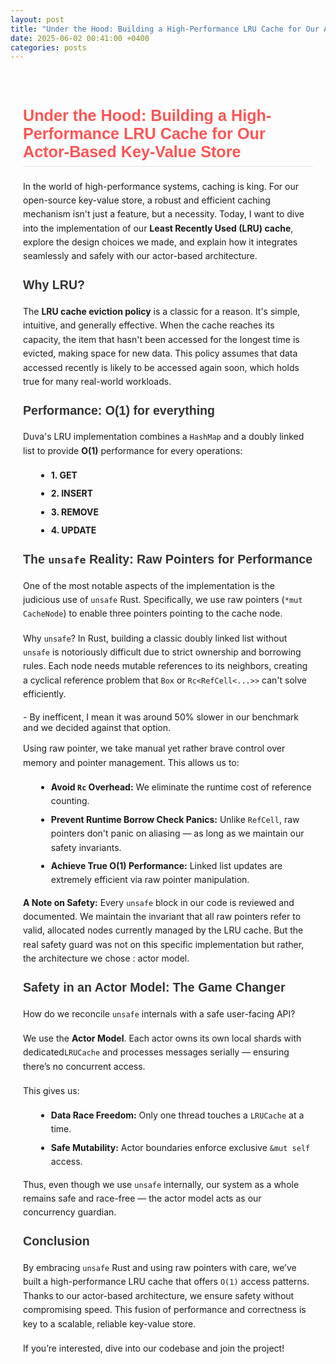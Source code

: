 ```yaml
---
layout: post
title: "Under the Hood: Building a High-Performance LRU Cache for Our Actor-Based Key-Value Store"
date: 2025-06-02 00:41:00 +0400
categories: posts
---
```


<div class="post-content">
  <h2>Under the Hood: Building a High-Performance LRU Cache for Our Actor-Based Key-Value Store</h2>

  <p>In the world of high-performance systems, caching is king. For our open-source key-value store, a robust and efficient caching mechanism isn't just a feature, but a necessity. Today, I want to dive into the implementation of our <strong>Least Recently Used (LRU) cache</strong>, explore the design choices we made, and explain how it integrates seamlessly and safely with our actor-based architecture.</p>

  <h3>Why LRU?</h3>

  <p>The <strong>LRU cache eviction policy</strong> is a classic for a reason. It's simple, intuitive, and generally effective. When the cache reaches its capacity, the item that hasn't been accessed for the longest time is evicted, making space for new data. This policy assumes that data accessed recently is likely to be accessed again soon, which holds true for many real-world workloads.</p>

  <h3>Performance: O(1) for everything</h3>

   <p>Duva's LRU implementation combines a <code>HashMap</code> and a doubly linked list to provide <strong>O(1)</strong> performance for every operations:</p>
   <ul>
      <li><strong>1. GET </strong> </li>
      <li><strong>2. INSERT</strong> </li>
      <li><strong>3. REMOVE</strong> </li> 
      <li><strong>4. UPDATE</strong> </li>
   </ul>


  <h3>The <code>unsafe</code> Reality: Raw Pointers for Performance</h3>

  <p>One of the most notable aspects of the implementation is the judicious use of <code>unsafe</code> Rust. Specifically, we use raw pointers (<code>*mut CacheNode</code>) to enable three pointers pointing to the cache node.</p>

  <p>Why <code>unsafe</code>? In Rust, building a classic doubly linked list without <code>unsafe</code> is notoriously difficult due to strict ownership and borrowing rules. Each node needs mutable references to its neighbors, creating a cyclical reference problem that <code>Box</code> or <code>Rc&lt;RefCell&lt;...&gt;&gt;</code> can't solve efficiently.</p> - By inefficent, I mean it was around 50% slower in our benchmark and we decided against that option. 

  <p>Using raw pointer, we take manual yet rather brave control over memory and pointer management. This allows us to:</p>

  <ul>
    <li><strong>Avoid <code>Rc</code> Overhead:</strong> We eliminate the runtime cost of reference counting.</li>
    <li><strong>Prevent Runtime Borrow Check Panics:</strong> Unlike <code>RefCell</code>, raw pointers don't panic on aliasing — as long as we maintain our safety invariants.</li>
    <li><strong>Achieve True O(1) Performance:</strong> Linked list updates are extremely efficient via raw pointer manipulation.</li>
  </ul>

  <p><strong>A Note on Safety:</strong> Every <code>unsafe</code> block in our code is reviewed and documented. We maintain the invariant that all raw pointers refer to valid, allocated nodes currently managed by the LRU cache. But the real safety guard was not on this specific implementation but rather, the architecture we chose : actor model.</p>

  <h3>Safety in an Actor Model: The Game Changer</h3>

  <p>How do we reconcile <code>unsafe</code> internals with a safe user-facing API?</p>

  <p>We use the <strong>Actor Model</strong>. Each actor owns its own local shards with dedicated<code>LRUCache</code> and processes messages serially — ensuring there’s no concurrent access.</p>

  <p>This gives us:</p>

  <ul>
    <li><strong>Data Race Freedom:</strong> Only one thread touches a <code>LRUCache</code> at a time.</li>
    <li><strong>Safe Mutability:</strong> Actor boundaries enforce exclusive <code>&amp;mut self</code> access.</li>
  </ul>

  <p>Thus, even though we use <code>unsafe</code> internally, our system as a whole remains safe and race-free — the actor model acts as our concurrency guardian.</p>




  <h3>Conclusion</h3>

  <p>By embracing <code>unsafe</code> Rust and using raw pointers with care, we’ve built a high-performance LRU cache that offers <code>O(1)</code> access patterns. Thanks to our actor-based architecture, we ensure safety without compromising speed. This fusion of performance and correctness is key to a scalable, reliable key-value store.</p>

  <p>If you’re interested, dive into our codebase and join the project!</p>
</div>


<style>
  .post-content {
    max-width: 800px;
    margin: 0 auto;
    padding: 20px;
  }

  .post-content h2 {
    font-family: 'Quicksand', sans-serif;
    font-size: 1.8em;
    color: #ff5555;
    margin-top: 1.5em;
    border-bottom: 1px solid #e0e0e0;
    padding-bottom: 0.3em;
  }

  .post-content h3 {
    font-family: 'Quicksand', sans-serif;
    font-size: 1.4em;
    color: #333333;
    margin-top: 1.2em;
  }

  .post-content h4 {
    font-size: 1.2em;
    color: #666666;
    margin-top: 1em;
  }

  .post-content ul,
  .post-content ol {
    margin-left: 1.5em;
    line-height: 1.6;
  }

  .post-content li {
    margin-bottom: 0.5em;
  }

  .post-content p {
    margin-bottom: 1.2em;
    line-height: 1.6;
  }

  .command-example pre {
    background-color: #f5f5f5;
    border-left: 4px solid #ff5555;
    padding: 10px;
    overflow-x: auto;
    font-family: monospace;
    font-size: 0.95em;
    font-color: #4323;
  }
</style>